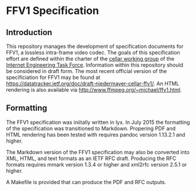 # FFV1 Specification

## Introduction

This repository manages the development of specification documents for FFV1, a lossless intra-frame video codec. The goals of this specification effort are defined within the charter of the [cellar working group](https://datatracker.ietf.org/wg/cellar/charter/) of the [Internet Engineering Task Force](http://ietf.org/). Information within this repository should be considered in draft form. The most recent official version of the specificiation for FFV1 may be found at https://datatracker.ietf.org/doc/draft-niedermayer-cellar-ffv1/. An HTML rendering is also available via http://www.ffmpeg.org/~michael/ffv1.html.

## Formatting

The FFV1 specification was iniitally written in lyx. In July 2015 the formatting of the specification was transitioned to Markdown. Propering PDF and HTML rendering has been tested with requires pandoc version 1.13.2.1 and higher.

The Markdown version of the FFV1 specification may also be converted into XML, HTML, and text formats as an IETF RFC draft. Producing the RFC formats requires mmark version 1.3.4 or higher and xml2rfc version 2.5.1 or higher.

A Makefile is provided that can produce the PDF and RFC outputs.
